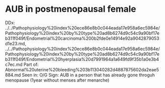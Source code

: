 # AUB in postmenopausal female

DDx: ../../Pathophysiology%20index%20ece86e8b0c044eada17e958a6ec5984e/Pathophysiology%20index%20by%20type%20ad8b6274d9c54c9a90bf17eb311f049f/Endometrial%20carcinoma%200b2fde0e14914e92a9042879053d1e23.md, ../../Pathophysiology%20index%20ece86e8b0c044eada17e958a6ec5984e/Pathophysiology%20index%20by%20type%20ad8b6274d9c54c9a90bf17eb311f049f/Endometrial%20hyerplasia%20d7991964a1a649fd9f35b1a0e3b4c7ec.md
Part of: Abnormal%20uterine%20bleeding%203b113040282d4887875602da2eae5884.md
Seen in: O/G
Sign: AUB in a person that has already gone throguh menopause (1year without menses after menarche)
